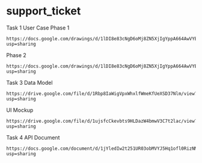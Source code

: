 ﻿# support_ticket

Task 1
User Case
Phase 1
  ```
  https://docs.google.com/drawings/d/1lDI8e83cNgD6oMj8ZN5XjIgYppA664AwVYEcRMvszXs/edit?usp=sharing
  ```
  
Phase 2

```
https://docs.google.com/drawings/d/1lDI8e83cNgD6oMj8ZN5XjIgYppA664AwVYEcRMvszXs/edit?usp=sharing
```
Task 3
Data Model

```
https://drive.google.com/file/d/1Rbp8IaWigVpxWhxlfWmeKfUeXSD37Nlm/view?usp=sharing
```

UI Mockup
```
https://drive.google.com/file/d/1ujsfcCkevbts9HLDazW4bmwV3C7t2lac/view?usp=sharing
```

Task 4
API Document 

```
https://docs.google.com/document/d/1jYledIw2t251UR03obMVYJ5Hq1ofl0RizNM7Gfk0SDQ/edit?usp=sharing
```
